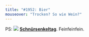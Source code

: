```yaml
---
title: "#1952: Bier"
mouseover: "Trocken? So wie Wein?"
---
```


PS:
<a href="http://www.fonflatter.de/kalender"><img src="http://www.fonflatter.de/bilder/2011.png"></a>
<a  href="http://www.fonflatter.de/kalender"><strong>Schnürsenkeltag</strong></a>. Feinfeinfein.

